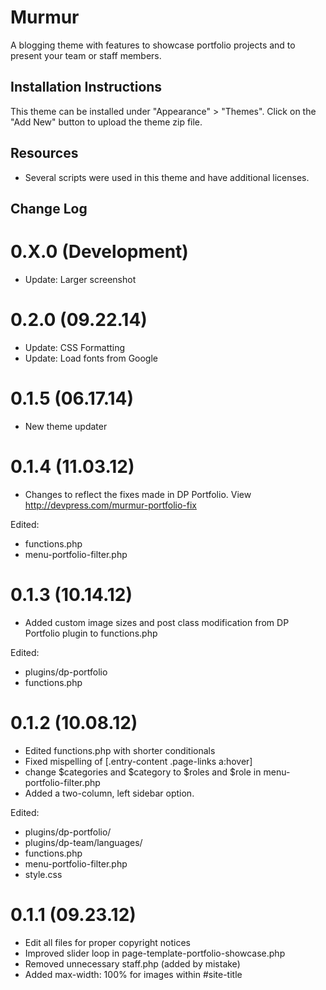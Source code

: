 # Murmur

A blogging theme with features to showcase portfolio projects and to present your team or staff members.

## Installation Instructions

This theme can be installed under "Appearance" > "Themes".  Click on the "Add New" button to upload the theme zip file.

## Resources

* Several scripts were used in this theme and have additional licenses.

## Change Log

0.X.0 (Development)
===

* Update: Larger screenshot

0.2.0 (09.22.14)
===

* Update: CSS Formatting
* Update: Load fonts from Google


0.1.5 (06.17.14)
===

* New theme updater

0.1.4 (11.03.12)
===

* Changes to reflect the fixes made in DP Portfolio. View http://devpress.com/murmur-portfolio-fix

Edited:

* functions.php
* menu-portfolio-filter.php

0.1.3 (10.14.12)
===

* Added custom image sizes and post class modification from DP Portfolio plugin to functions.php

Edited:

* plugins/dp-portfolio
* functions.php

0.1.2 (10.08.12)
===

* Edited functions.php with shorter conditionals
* Fixed mispelling of [.entry-content .page-links a:hover]
* change $categories and $category to $roles and $role in menu-portfolio-filter.php
* Added a two-column, left sidebar option.

Edited:

* plugins/dp-portfolio/
* plugins/dp-team/languages/
* functions.php
* menu-portfolio-filter.php
* style.css

0.1.1 (09.23.12)
===

* Edit all files for proper copyright notices
* Improved slider loop in page-template-portfolio-showcase.php
* Removed unnecessary staff.php (added by mistake)
* Added max-width: 100% for images within #site-title